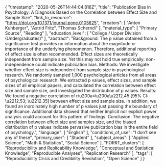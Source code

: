{
    "timestamp": "2020-05-26T14:44:04.818Z",
    "title": "Publication Bias in Psychology: A Diagnosis Based on the Correlation between Effect Size and Sample Size",
    "link_to_resource": "https://doi.org/10.1371/journal.pone.0105825",
    "creators": [
        "Anton Kuhberger",
        "Astrid Fritz",
        "Thomas Scherndl"
    ],
    "material_type": [
        "Primary Source",
        "Reading"
    ],
    "education_level": [
        "College / Upper Division (Undergraduates)"
    ],
    "abstract": "Background: The p value obtained from a significance test provides no information about the magnitude or importance of the underlying phenomenon. Therefore, additional reporting of effect size is often recommended. Effect sizes are theoretically independent from sample size. Yet this may not hold true empirically: non-independence could indicate publication bias. Methods: We investigate whether effect size is independent from sample size in psychological research. We randomly sampled 1,000 psychological articles from all areas of psychological research. We extracted p values, effect sizes, and sample sizes of all empirical papers, and calculated the correlation between effect size and sample size, and investigated the distribution of p values. Results: We found a negative correlation of r\u200a=\u200a\u2212.45 [95% CI: \u2212.53; \u2212.35] between effect size and sample size. In addition, we found an inordinately high number of p values just passing the boundary of significance. Additional data showed that neither implicit nor explicit power analysis could account for this pattern of findings. Conclusion: The negative correlation between effect size and samples size, and the biased distribution of p values indicate pervasive publication bias in the entire field of psychology.",
    "language": [
        "English"
    ],
    "conditions_of_use": "I don't see any of these",
    "primary_user": [
        "Student"
    ],
    "subject_areas": [
        "Applied Science",
        "Math & Statistics",
        "Social Science"
    ],
    "FORRT_clusters": [
        "Reproducibility and Replicability Knowledge",
        "Conceptual and Statistical Knowledge",
        "Reproducible Analyses",
        "Replication Research"
    ],
    "tags": [
        "Reproducibility Crisis and Credibility Revolution",
        "Open Science"
    ]
}